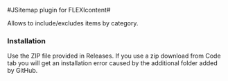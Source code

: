 #JSitemap plugin for FLEXIcontent#

Allows to include/excludes items by category.

### Installation

Use the ZIP file provided in Releases. If you use a zip download from Code tab you will get an installation error caused by the additional folder added by GitHub.
